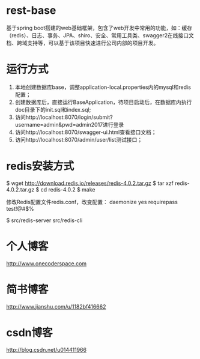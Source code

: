 # rest-base
基于spring boot搭建的web基础框架，包含了web开发中常用的功能，如：缓存（redis）、日志、事务、JPA、shiro、安全、常用工具类、swagger2在线接口文档、跨域支持等，可以基于该项目快速进行公司内部的项目开发。

# 运行方式
1. 本地创建数据库base，调整application-local.properties内的mysql和redis配置；
2. 创建数据库后，直接运行BaseApplication，待项目启动后，在数据库内执行doc目录下的init.sql和index.sql;
3. 访问http://localhost:8070/login/submit?username=admin&pwd=admin2017进行登录
4. 访问http://localhost:8070/swagger-ui.html查看接口文档；
5. 访问http://localhost:8070/admin/user/list测试接口；

# redis安装方式
$ wget http://download.redis.io/releases/redis-4.0.2.tar.gz
$ tar xzf redis-4.0.2.tar.gz
$ cd redis-4.0.2
$ make

修改Redis配置文件redis.conf，改变配置：
daemonize yes
requirepass test!@#$%

$ src/redis-server
src/redis-cli

# 个人博客
<a href="http://www.onecoderspace.com" target="_blank">http://www.onecoderspace.com</a>

# 简书博客
http://www.jianshu.com/u/1182bf416662

# csdn博客
http://blog.csdn.net/u014411966
